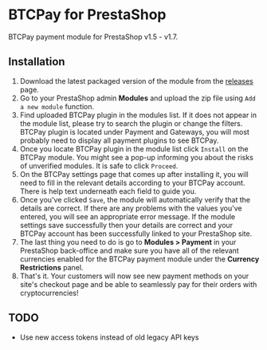 BTCPay for PrestaShop
=====================

BTCPay payment module for PrestaShop v1.5 - v1.7.

Installation
------------

1. Download the latest packaged version of the module from the [releases](https://github.com/hubiktomas/btcpay-prestashop/releases) page.
2. Go to your PrestaShop admin **Modules** and upload the zip file using `Add a new module` function.
3. Find uploaded BTCPay plugin in the modules list. If it does not appear in the module list, please try to search the plugin or change the filters. BTCPay plugin is located under Payment and Gateways, you will most probably need to display all payment plugins to see BTCPay.
4. Once you locate BTCPay plugin in the module list click `Install` on the BTCPay module. You might see a pop-up informing you about the risks of unverified modules. It is safe to click `Proceed`.
5. On the BTCPay settings page that comes up after installing it, you will need to fill in the relevant details according to your BTCPay account. There is help text underneath each field to guide you.
6. Once you've clicked `Save`, the module will automatically verify that the details are correct. If there are any problems with the values you've entered, you will see an appropriate error message. If the module settings save successfully then your details are correct and your BTCPay account has been successfully linked to your PrestaShop site.
7. The last thing you need to do is go to **Modules > Payment** in your PrestaShop back-office and make sure you have all of the relevant currencies enabled for the BTCPay payment module under the **Currency Restrictions** panel.
8. That's it. Your customers will now see new payment methods on your site's checkout page and be able to seamlessly pay for their orders with cryptocurrencies!

TODO
----

* Use new access tokens instead of old legacy API keys